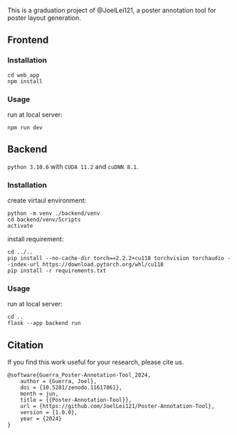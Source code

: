 This is a graduation project of @JoelLei121, a poster annotation tool for poster layout generation.

## Frontend

### Installation
```
cd web_app
npm install
```
### Usage
run at local server:
```
npm run dev
```

## Backend

`python 3.10.6` with `CUDA 11.2` and `cuDNN 8.1`.

### Installation
create virtaul environment:
```
python -m venv ./backend/venv
cd backend/venv/Scripts
activate
```
install requirement:
```
cd ../..
pip install --no-cache-dir torch==2.2.2+cu118 torchvision torchaudio --index-url https://download.pytorch.org/whl/cu118
pip install -r requirements.txt
```
### Usage
run at local server:
```
cd ..
flask --app backend run
```


## Citation
If you find this work useful for your research, please cite us.
```
@software{Guerra_Poster-Annotation-Tool_2024,
    author = {Guerra, Joel},
    doi = {10.5281/zenodo.11617861},
    month = jun,
    title = {{Poster-Annotation-Tool}},
    url = {https://github.com/JoelLei121/Poster-Annotation-Tool},
    version = {1.0.0},
    year = {2024}
}
```
